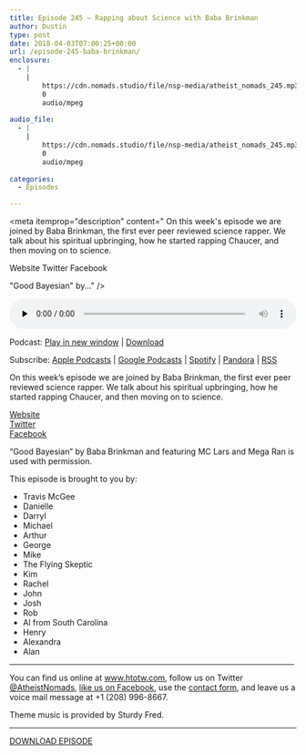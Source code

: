 ```yaml
---
title: Episode 245 – Rapping about Science with Baba Brinkman
author: Dustin
type: post
date: 2018-04-03T07:00:25+00:00
url: /episode-245-baba-brinkman/
enclosure:
  - |
    |
        https://cdn.nomads.studio/file/nsp-media/atheist_nomads_245.mp3
        0
        audio/mpeg
        
audio_file:
  - |
    |
        https://cdn.nomads.studio/file/nsp-media/atheist_nomads_245.mp3
        0
        audio/mpeg
        
categories:
  - Episodes

---
```

<div itemscope itemtype="http://schema.org/AudioObject">
  <meta itemprop="name" content="Episode 245 &#8211; Rapping about Science with Baba Brinkman" />
  
  <meta itemprop="uploadDate" content="2018-04-03T01:00:25-06:00" />
  
  <meta itemprop="encodingFormat" content="audio/mpeg" />
  
  <meta itemprop="description" content="﻿
On this week's episode we are joined by Baba Brinkman, the first ever peer reviewed science rapper. We talk about his spiritual upbringing, how he started rapping Chaucer, and then moving on to science.

Website
Twitter
Facebook

&quot;Good Bayesian&quot; by..." />
  
  <meta itemprop="contentUrl" content="https://dts.podtrac.com/redirect.mp3/cdn.nomads.studio/file/nsp-media/atheist_nomads_245.mp3" />
  </p> 
  
  <div class="powerpress_player" id="powerpress_player_8508">
    <audio class="wp-audio-shortcode" id="audio-1704-252" preload="none" style="width: 100%;" controls="controls"><source type="audio/mpeg" src="https://dts.podtrac.com/redirect.mp3/cdn.nomads.studio/file/nsp-media/atheist_nomads_245.mp3?_=252" /><a href="https://dts.podtrac.com/redirect.mp3/cdn.nomads.studio/file/nsp-media/atheist_nomads_245.mp3">https://dts.podtrac.com/redirect.mp3/cdn.nomads.studio/file/nsp-media/atheist_nomads_245.mp3</a></audio>
  </div>
</div>

<p class="powerpress_links powerpress_links_mp3">
  Podcast: <a href="https://dts.podtrac.com/redirect.mp3/cdn.nomads.studio/file/nsp-media/atheist_nomads_245.mp3" class="powerpress_link_pinw" target="_blank" title="Play in new window" onclick="return powerpress_pinw('https://htotw.com/?powerpress_pinw=1704-podcast');" rel="nofollow">Play in new window</a> | <a href="https://dts.podtrac.com/redirect.mp3/cdn.nomads.studio/file/nsp-media/atheist_nomads_245.mp3" class="powerpress_link_d" title="Download" rel="nofollow" download="atheist_nomads_245.mp3">Download</a>
</p>

<p class="powerpress_links powerpress_subscribe_links">
  Subscribe: <a href="https://podcasts.apple.com/us/podcast/humanists-take-on-the-world/id530050098?mt=2&ls=1" class="powerpress_link_subscribe powerpress_link_subscribe_itunes" target="_blank" title="Subscribe on Apple Podcasts" rel="nofollow">Apple Podcasts</a> | <a href="https://www.google.com/podcasts?feed=aHR0cDovL2F0aGVpc3Rub21hZHMubGlic3luLmNvbS9yc3M%3D" class="powerpress_link_subscribe powerpress_link_subscribe_googleplay" target="_blank" title="Subscribe on Google Podcasts" rel="nofollow">Google Podcasts</a> | <a href="https://open.spotify.com/show/3LzK2xZGike6Tc1GEMtMbr?si=LieN9SNuTpq96smuaUsH8A" class="powerpress_link_subscribe powerpress_link_subscribe_spotify" target="_blank" title="Subscribe on Spotify" rel="nofollow">Spotify</a> | <a href="https://www.pandora.com/podcast/atheist-nomads/PC:10122?corr=62071012&part=ug" class="powerpress_link_subscribe powerpress_link_subscribe_pandora" target="_blank" title="Subscribe on Pandora" rel="nofollow">Pandora</a> | <a href="https://htotw.com/feed/podcast/" class="powerpress_link_subscribe powerpress_link_subscribe_rss" target="_blank" title="Subscribe via RSS" rel="nofollow">RSS</a>
</p>

  
On this week&#8217;s episode we are joined by Baba Brinkman, the first ever peer reviewed science rapper. We talk about his spiritual upbringing, how he started rapping Chaucer, and then moving on to science.

<a href="http://www.bababrinkman.com/" target="_blank" rel="noopener">Website</a>  
<a href="https://twitter.com/bababrinkman" target="_blank" rel="noopener">Twitter</a>  
<a href="https://www.facebook.com/bababrinkman/" target="_blank" rel="noopener">Facebook</a>

&#8220;Good Bayesian&#8221; by Baba Brinkman and featuring MC Lars and Mega Ran is used with permission.

This episode is brought to you by:

* Travis McGee  
* Danielle  
* Darryl  
* Michael  
* Arthur  
* George  
* Mike  
* The Flying Skeptic  
* Kim  
* Rachel  
* John  
* Josh  
* Rob  
* Al from South Carolina  
* Henry  
* Alexandra  
* Alan

<hr width="500" />

You can find us online at <a href="https://www.htotw.com/" target="_blank" rel="noopener">www.htotw.com</a>, follow us on Twitter <a href="https://htotw.com/twitter" target="_blank" rel="noopener">@AtheistNomads</a>, <a href="https://htotw.com/facebook" target="_blank" rel="noopener">like us on Facebook</a>, use the [contact form](https://htotw.com/contact), and leave us a voice mail message at +1 (208) 996-8667.

Theme music is provided by Sturdy Fred.

<hr width="”500”" />

[DOWNLOAD EPISODE][1]

 [1]: https://dts.podtrac.com/redirect.mp3/cdn.nomads.studio/file/nsp-media/atheist_nomads_245.mp3